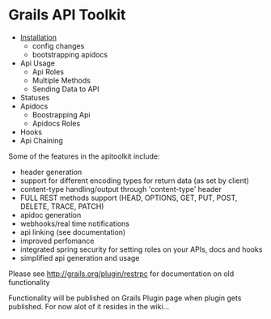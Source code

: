 # Grails API Toolkit

- <a href='https://github.com/orubel/grails-api-toolkit/wiki/Installation'>Installation</a>
    - config changes
    - bootstrapping apidocs
- Api Usage
    - Api Roles
    - Multiple Methods
    - Sending Data to API
- Statuses
- Apidocs
    - Boostrapping Api
    - Apidocs Roles
- Hooks
- Api Chaining

Some of the features in the apitoolkit include:

- header generation
- support for different encoding types for return data (as set by client)
- content-type handling/output through 'content-type' header
- FULL REST methods support (HEAD, OPTIONS, GET, PUT, POST, DELETE, TRACE, PATCH)
- apidoc generation
- webhooks/real time notifications
- api linking (see documentation)
- improved perfomance
- integrated spring security for setting roles on your APIs, docs and hooks
- simplified api generation and usage

Please see http://grails.org/plugin/restrpc for documentation on old functionality

Functionality will be published on Grails Plugin page when plugin gets published. For now alot of it resides in the wiki...


